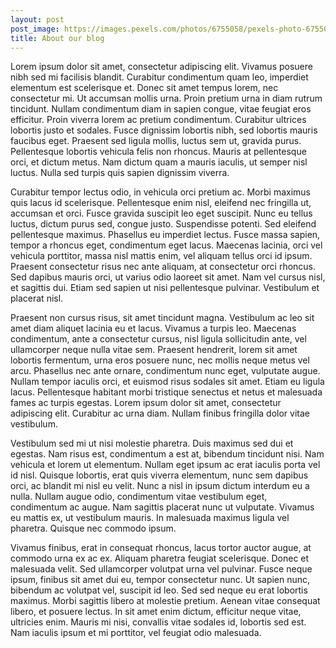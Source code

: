 ```yaml
---
layout: post
post_image: https://images.pexels.com/photos/6755058/pexels-photo-6755058.jpeg?auto=compress&cs=tinysrgb&w=800
title: About our blog
---
```


Lorem ipsum dolor sit amet, consectetur adipiscing elit. Vivamus posuere nibh sed mi facilisis blandit. Curabitur condimentum quam leo, imperdiet elementum est scelerisque et. Donec sit amet tempus lorem, nec consectetur mi. Ut accumsan mollis urna. Proin pretium urna in diam rutrum tincidunt. Nullam condimentum diam in sapien congue, vitae feugiat eros efficitur. Proin viverra lorem ac pretium condimentum. Curabitur ultrices lobortis justo et sodales. Fusce dignissim lobortis nibh, sed lobortis mauris faucibus eget. Praesent sed ligula mollis, luctus sem ut, gravida purus. Pellentesque lobortis vehicula felis non rhoncus. Mauris at pellentesque orci, et dictum metus. Nam dictum quam a mauris iaculis, ut semper nisl luctus. Nulla sed turpis quis sapien dignissim viverra.

Curabitur tempor lectus odio, in vehicula orci pretium ac. Morbi maximus quis lacus id scelerisque. Pellentesque enim nisl, eleifend nec fringilla ut, accumsan et orci. Fusce gravida suscipit leo eget suscipit. Nunc eu tellus luctus, dictum purus sed, congue justo. Suspendisse potenti. Sed eleifend pellentesque maximus. Phasellus eu imperdiet lectus. Fusce massa sapien, tempor a rhoncus eget, condimentum eget lacus. Maecenas lacinia, orci vel vehicula porttitor, massa nisl mattis enim, vel aliquam tellus orci id ipsum. Praesent consectetur risus nec ante aliquam, at consectetur orci rhoncus. Sed dapibus mauris orci, ut varius odio laoreet sit amet. Nam vel cursus nisl, et sagittis dui. Etiam sed sapien ut nisi pellentesque pulvinar. Vestibulum et placerat nisl.

Praesent non cursus risus, sit amet tincidunt magna. Vestibulum ac leo sit amet diam aliquet lacinia eu et lacus. Vivamus a turpis leo. Maecenas condimentum, ante a consectetur cursus, nisl ligula sollicitudin ante, vel ullamcorper neque nulla vitae sem. Praesent hendrerit, lorem sit amet lobortis fermentum, urna eros posuere nunc, nec mollis neque metus vel arcu. Phasellus nec ante ornare, condimentum nunc eget, vulputate augue. Nullam tempor iaculis orci, et euismod risus sodales sit amet. Etiam eu ligula lacus. Pellentesque habitant morbi tristique senectus et netus et malesuada fames ac turpis egestas. Lorem ipsum dolor sit amet, consectetur adipiscing elit. Curabitur ac urna diam. Nullam finibus fringilla dolor vitae vestibulum.

Vestibulum sed mi ut nisi molestie pharetra. Duis maximus sed dui et egestas. Nam risus est, condimentum a est at, bibendum tincidunt nisi. Nam vehicula et lorem ut elementum. Nullam eget ipsum ac erat iaculis porta vel id nisl. Quisque lobortis, erat quis viverra elementum, nunc sem dapibus orci, ac blandit mi nisl eu velit. Nunc a nisl in ipsum dictum interdum eu a nulla. Nullam augue odio, condimentum vitae vestibulum eget, condimentum ac augue. Nam sagittis placerat nunc ut vulputate. Vivamus eu mattis ex, ut vestibulum mauris. In malesuada maximus ligula vel pharetra. Quisque nec commodo ipsum.

Vivamus finibus, erat in consequat rhoncus, lacus tortor auctor augue, at commodo urna ex ac ex. Aliquam pharetra feugiat scelerisque. Donec et malesuada velit. Sed ullamcorper volutpat urna vel pulvinar. Fusce neque ipsum, finibus sit amet dui eu, tempor consectetur nunc. Ut sapien nunc, bibendum ac volutpat vel, suscipit id leo. Sed sed neque eu erat lobortis maximus. Morbi sagittis libero at molestie pretium. Aenean vitae consequat libero, et posuere lectus. In sit amet enim dictum, efficitur neque vitae, ultricies enim. Mauris mi nisi, convallis vitae sodales id, lobortis sed est. Nam iaculis ipsum et mi porttitor, vel feugiat odio malesuada.
